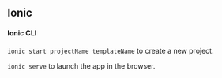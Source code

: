## Ionic

#### Ionic CLI

`ionic start projectName templateName` to create a new project.

`ionic serve` to launch the app in the browser.

